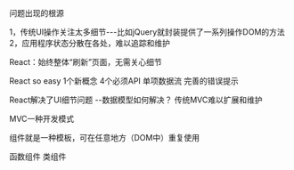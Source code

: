 问题出现的根源

1，传统UI操作关注太多细节---比如jQuery就封装提供了一系列操作DOM的方法
2，应用程序状态分散在各处，难以追踪和维护

React：始终整体“刷新”页面，无需关心细节

React so easy
1个新概念
4个必须API
单项数据流
完善的错误提示

React解决了UI细节问题   --数据模型如何解决？
传统MVC难以扩展和维护

MVC一种开发模式


组件就是一种模板，可在任意地方（DOM中）重复使用

函数组件
类组件
